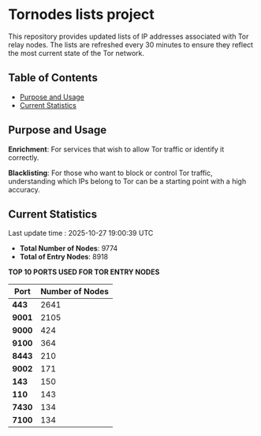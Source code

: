 # Tornodes lists project

This repository provides updated lists of IP addresses associated with Tor relay nodes. The lists are refreshed every 30 minutes to ensure they reflect the most current state of the Tor network.

## Table of Contents

- [Purpose and Usage](#purpose-and-usage)
- [Current Statistics](#current-statistics)


## Purpose and Usage

**Enrichment**: For services that wish to allow Tor traffic or identify it correctly.

**Blacklisting**: For those who want to block or control Tor traffic, understanding which IPs belong to Tor can be a starting point with a high accuracy.

## Current Statistics

Last update time : 2025-10-27 19:00:39 UTC

- **Total Number of Nodes**: 9774
- **Total of Entry Nodes**: 8918

**TOP 10 PORTS USED FOR TOR ENTRY NODES**

| **Port** | **Number of Nodes** |
|------|-----------------|
| **443**   | 2641  |
| **9001**   | 2105  |
| **9000**   | 424  |
| **9100**   | 364  |
| **8443**   | 210  |
| **9002**   | 171  |
| **143**   | 150  |
| **110**   | 143  |
| **7430**   | 134  |
| **7100**   | 134  |

